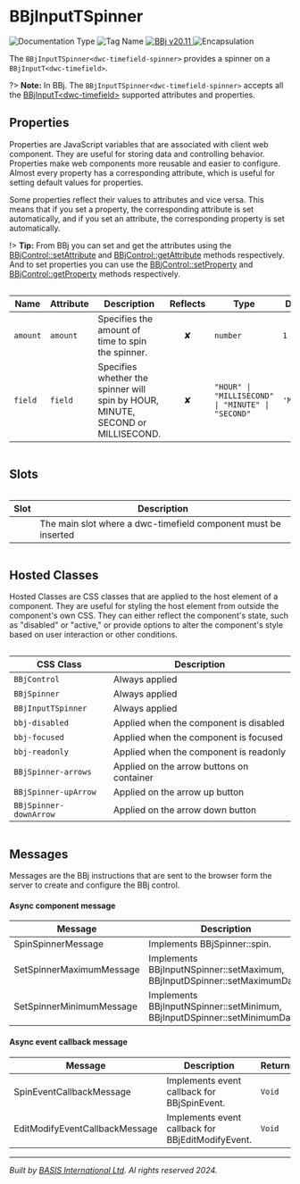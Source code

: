 # BBjInputTSpinner
![Documentation Type](https://img.shields.io/badge/Documentation-dwc-%23006aff) ![Tag Name](https://img.shields.io/badge/Component-dwc--timefield--spinner-%23006aff) <a href="#" title="The BBj Control Name">
      <img src="https://img.shields.io/badge/Control-BBjInputTSpinner &#8599;-%23006aff" alt="BBj v20.11" />
    </a> ![Encapsulation](https://img.shields.io/badge/Encapsulation-shadow-%23006aff)

The `BBjInputTSpinner<dwc-timefield-spinner>` provides a spinner on a `BBjInputT<dwc-timefield>`.

?> **Note:** In BBj. The `BBjInputTSpinner<dwc-timefield-spinner>` accepts all the [BBjInputT\<dwc-timefield\>](dwc/dwc-timefield) supported attributes and properties.


## Properties 


Properties are JavaScript variables that are associated with client web component.
They are useful for storing data and controlling behavior. Properties make web components more reusable and easier to configure.
Almost every property has a corresponding attribute, which is useful for setting default values for properties.

Some properties reflect their values to attributes and vice versa. This means that if you set a property, the corresponding attribute is set automatically, and if you set an attribute, the corresponding property is set automatically.

!> **Tip:** From BBj you can set and get the attributes using the [BBjControl::setAttribute](https://documentation.basis.cloud/BASISHelp/WebHelp/bbjobjects/SysGui/bbjcontrol/BBjControl_setAttribute.htm)
and [BBjControl::getAttribute](https://documentation.basis.cloud/BASISHelp/WebHelp/bbjobjects/SysGui/bbjcontrol/BBjControl_getAttribute.htm) methods respectively.
And to set properties you can use the [BBjControl::setProperty](https://documentation.basis.cloud/BASISHelp/WebHelp/bbjobjects/SysGui/bbjcontrol/BBjControl_setProperty.htm) and [BBjControl::getProperty](https://documentation.basis.cloud/BASISHelp/WebHelp/bbjobjects/SysGui/bbjcontrol/BBjControl_getProperty.htm) methods respectively.
<div style="overflow-x: auto;">

| Name       | Attribute  | Description                                                                     | Reflects | Type                                                | Default      |
| ---------- | ---------- | ------------------------------------------------------------------------------- | :------: | --------------------------------------------------- | ------------ |
| ``amount`` | ``amount`` | Specifies the amount of time to spin the spinner.                               | &#x2718; | ``number``                                          | ``1``        |
| ``field``  | ``field``  | Specifies whether the spinner will spin by HOUR, MINUTE, SECOND or MILLISECOND. | &#x2718; | ``"HOUR" \| "MILLISECOND" \| "MINUTE" \| "SECOND"`` | ``'MINUTE'`` |


</div>

## Slots

<div style="overflow-x: auto;">

| Slot  | Description                                                    |
| ----- | -------------------------------------------------------------- |
|       | The main slot where a dwc-timefield component must be inserted |


</div>

## Hosted Classes


Hosted Classes are CSS classes that are applied to the host element of a component. They are useful for styling the host element from outside the component's own CSS.
They can either reflect the component's state, such as "disabled" or "active," or provide options to alter the component's style based on user interaction or other conditions.
<div style="overflow-x: auto;">

| CSS Class                | Description                               |
| ------------------------ | ----------------------------------------- |
| ``BBjControl``           | Always applied                            |
| ``BBjSpinner``           | Always applied                            |
| ``BBjInputTSpinner``     | Always applied                            |
| ``bbj-disabled``         | Applied when the component is disabled    |
| ``bbj-focused``          | Applied when the component is focused     |
| ``bbj-readonly``         | Applied when the component is readonly    |
| ``BBjSpinner-arrows``    | Applied on the arrow buttons on container |
| ``BBjSpinner-upArrow``   | Applied on the arrow up button            |
| ``BBjSpinner-downArrow`` | Applied on the arrow down button          |


</div>

## Messages

Messages are the BBj instructions that are sent to the browser form the server to create and configure the BBj control.<!-- tabs:start -->

#### **Async component message**

| Message                  | Description                                                                | Returns  |
| ------------------------ | -------------------------------------------------------------------------- | -------- |
| SpinSpinnerMessage       | Implements BBjSpinner::spin.                                               | ``Void`` |
| SetSpinnerMaximumMessage | Implements BBjInputNSpinner::setMaximum, BBjInputDSpinner::setMaximumDate. | ``Void`` |
| SetSpinnerMinimumMessage | Implements BBjInputNSpinner::setMinimum, BBjInputDSpinner::setMinimumDate. | ``Void`` |


#### **Async event callback message**

| Message                        | Description                                       | Returns  |
| ------------------------------ | ------------------------------------------------- | -------- |
| SpinEventCallbackMessage       | Implements event callback for BBjSpinEvent.       | ``Void`` |
| EditModifyEventCallbackMessage | Implements event callback for BBjEditModifyEvent. | ``Void`` |


<!-- tabs:end -->



----------------------------------------------
*Built by [BASIS International Ltd](https://www.basis.cloud/). Al rights reserved 2024.*
